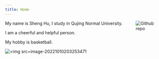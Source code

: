 ```yaml
---
title: Home
---
```


[<img src="https://simpleicons.org/icons/github.svg" style="max-width:15%;min-width:40px;float:right;" alt="Github repo" />](https://github.com/gupengsheng)

My name is Sheng Hu,
I study in Qujing Normal University.

I am a cheerful and helpful person.

My hobby is basketball.

![<img src=image-20221010203253471](C:\Users\Administrator\AppData\Roaming\Typora\typora-user-images\image-20221010203253471.png)
